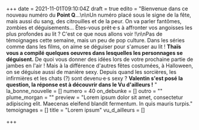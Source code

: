 +++
date = 2021-11-01T09:10:04Z
draft = true
edito = "Bienvenue dans ce nouveau numéro du **Point Q**...\n\nUn numéro placé sous le signe de la fête, mais aussi du sang, des citrouilles et de la peur. On va parler fantômes, zombies et déguisements... Êtes-vous prêt·e·s à affronter vos angoisses les plus profondes au lit ? C'est ce que nous allons voir !\n\nPas de témoignages cette semaine, mais un peu de pop culture. Dans les séries comme dans les films, on aime se déguiser pour s'amuser au lit ! **Thaïs vous a compilé quelques oeuvres dans lesquelles les personnages se déguisent.** De quoi vous donner des idées lors de votre prochaine partie de jambes en l'air ! Mais à la différence d'autres fêtes costumées, à Halloween, on se déguise aussi de manière sexy. Depuis quand les sorcières, les infirmières et les chats (?) sont devenu·e·s sexy ? **Valentin s'est posé la question, la réponse est à découvrir dans le Vu d'ailleurs !** "
la_bonne_nouvelle = []
numero = 40
on_debunke = []
outro = ""
plume_morgan = ""
preview = "Lorem ipsum dolor sit amet, consectetur adipiscing elit. Maecenas eleifend blandit fermentum. In quis mauris turpis."
temoignages = []
title = "Lorem ipsum"
vu_d_ailleurs = []

+++

